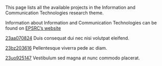 This page lists all the available projects in the Information and Communication Technologies research theme.

Information about Information and Communication Technologies can be found on [EPSRC’s website](https://www.example.com/theme3)

[23aa070824](../projects/23aa070824.md) Duis consequat dui nec nisi volutpat eleifend.

[23bz203616](../projects/23bz203616.md) Pellentesque viverra pede ac diam.

[23uo925147](../projects/23uo925147.md) Vestibulum sed magna at nunc commodo placerat.
